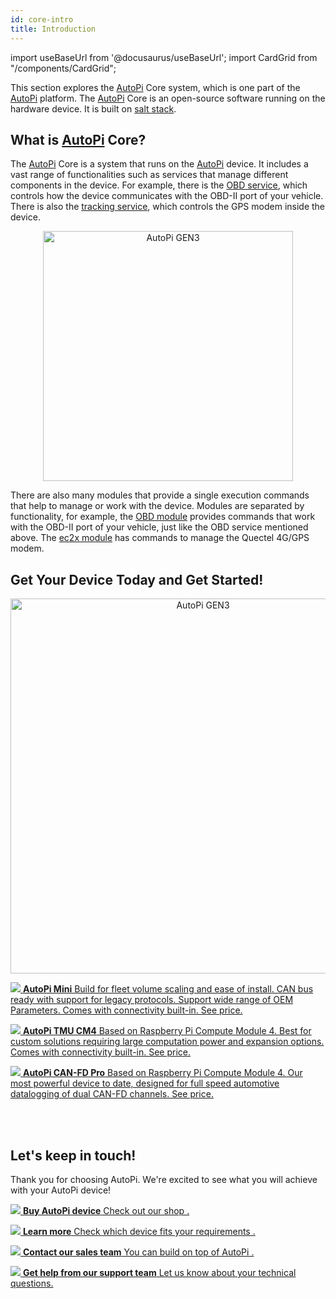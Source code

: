 ```yaml
---
id: core-intro
title: Introduction
---
```


import useBaseUrl from '@docusaurus/useBaseUrl'; import CardGrid from "/components/CardGrid";

This section explores the [AutoPi](https://www.autopi.io) Core system, which is one part of the [AutoPi](https://www.autopi.io) platform. The [AutoPi](https://www.autopi.io)
Core is an open-source software running on the hardware device. It is built on [salt stack](https://saltproject.io/).

## What is [AutoPi](https://www.autopi.io) Core?
The [AutoPi](https://www.autopi.io) Core is a system that runs on the [AutoPi](https://www.autopi.io) device. It includes a vast range of
functionalities such as services that manage different components in the device. For example,
there is the [OBD service](/core/services/obd_manager.md), which controls how the device communicates
with the OBD-II port of your vehicle. There is also the [tracking service](/core/services/tracking_manager.md),
which controls the GPS modem inside the device.

<p align="center">
  <img src={useBaseUrl('/img/shared/gen3device_narrow.png')} alt="AutoPi GEN3" width="400"/>
</p>

There are also many modules that provide a single execution commands that help to manage or work
with the device. Modules are separated by functionality, for example, the [OBD module](/core/commands/obd.md)
provides commands that work with the OBD-II port of your vehicle, just like the OBD service
mentioned above. The [ec2x module](/core/commands/ec2x.md) has commands to manage the Quectel 4G/GPS
modem.


## Get Your Device Today and Get Started!

<p align="center">
  <img src={useBaseUrl('img/shared/autopi_devices_trans.png')} alt="AutoPi GEN3" width="600"/>
</p>

<CardGrid home>

[![](/img/hardware/autopi_mini/AutoPi_Mini_5_Top_right.png) **AutoPi Mini** Build for fleet volume scaling and ease of install. CAN bus ready with support for legacy protocols. Support wide range of OEM Parameters. Comes with connectivity built-in. See price.](https://shop.autopi.io/products/autopi-mini)

[![](/img/hardware/autopi_tmu_cm4/TMU_Floating_Topside_V1_scaled.png) **AutoPi TMU CM4** Based on Raspberry Pi Compute Module 4. Best for custom solutions requiring large computation power and expansion options. Comes with connectivity built-in. See price.](https://shop.autopi.io/products/autopi-telematics-unit-cm4-4g-lte-edition)

[![](/img/hardware/autopi_canfd_pro/canfd_pro_trans.png) **AutoPi CAN-FD Pro** Based on Raspberry Pi Compute Module 4. Our most powerful device to date, designed for full speed automotive datalogging of dual CAN-FD channels. See price.](https://shop.autopi.io/products/autopi-can-fd-pro)

</CardGrid>

<br>
</br>

## Let's keep in touch!
Thank you for choosing AutoPi. We're excited to see what you will achieve with your AutoPi device! 
<CardGrid home>

[![](/img/hardware/autopi_tmu_cm4/TMU_Floating_Topside_V1_scaled.png) **Buy AutoPi device** Check out our shop .](https://shop.autopi.io)

[![](/img/shared/autopi_devices_trans.png) **Learn more** Check which device fits your requirements .](https://www.autopi.io/hardware/compare/)

[![](/img/shared/favicon.ico) **Contact our sales team** You can build on top of AutoPi .](https://www.autopi.io/contact/)

[![](/img/shared/support_icon.png) **Get help from our support team** Let us know about your technical questions.](https://www.autopi.io/support/)

</CardGrid>
